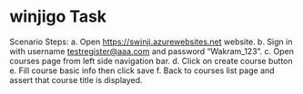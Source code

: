 # winjigo Task
 
Scenario Steps:
     a.	Open https://swinji.azurewebsites.net website.
     b.	Sign in with username testregister@aaa.com and password “Wakram_123”.
     c.	Open courses page from left side navigation bar.
     d.	Click on create course button
     e.	Fill course basic info then click save
     f.	Back to courses list page and assert that course title is displayed.
